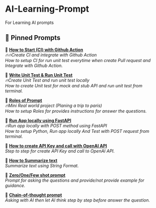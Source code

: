 # AI-Learning-Prompt
For Learning AI prompts

## 📌 Pinned Prompts
🔹 **[How to Start (CI) with Github Action](https://github.com/teerayuthton/AI-Learning-Prompt/tree/main/github_action_explain/)**  
_🔥🔥Create CI and integrate with Github Action_  
_How to setup CI for run unit test everytime when create Pull request and Integrate with Github Action._

🔹 **[Write Unit Test & Run Unit Test](https://github.com/teerayuthton/AI-Learning-Prompt/tree/main/tests/)**  
_🔥Create Unit Test and run unit test locally_  
_How to create Unit test for mock and stub API and run unit test from terminal._

🔹 **[Roles of Prompt](https://github.com/teerayuthton/AI-Learning-Prompt/tree/main/roles/)**  
_🔥Mini Real world project (Planing a trip to paris)_  
_How to setup Roles for provides instructions for answer the questions._

🔹 **[Run App locally using FastAPI](https://github.com/teerayuthton/AI-Learning-Prompt/tree/main/src/)**  
_🔥Run app locally with POST method using FastAPI_  
_How to setup Python, Run app locally And Test with POST request from terminal._

🔹 **[How to create API Key and call with OpenAI API](https://github.com/teerayuthton/AI-Learning-Prompt/tree/main/simple_call/)**  
_Step to step for create API Key and call to OpenAI API._

🔹 **[How to Summarize text](https://github.com/teerayuthton/AI-Learning-Prompt/tree/main/summarize_text/)**  
_Summarize text using String Format._

🔹 **[Zero/One/Few shot prompt](https://github.com/teerayuthton/AI-Learning-Prompt/tree/main/shot_prompt/)**  
_Prompt for asking the questions and provide/not provide example for guidance._

🔹 **[Chain-of-thought prompt](https://github.com/teerayuthton/AI-Learning-Prompt/tree/main/chain_of_thought/)**  
_Asking with AI then let AI think step by step before answer the question._
